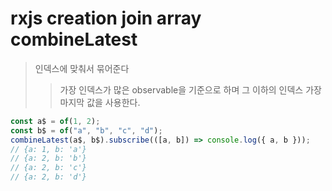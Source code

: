 # rxjs creation join array combineLatest

> 인덱스에 맞춰서 묶어준다
>
> > 가장 인덱스가 많은 observable을 기준으로 하며 그 이하의 인덱스 가장 마지막 값을 사용한다.

```js
const a$ = of(1, 2);
const b$ = of("a", "b", "c", "d");
combineLatest(a$, b$).subscribe(([a, b]) => console.log({ a, b }));
// {a: 1, b: 'a'}
// {a: 2, b: 'b'}
// {a: 2, b: 'c'}
// {a: 2, b: 'd'}
```
